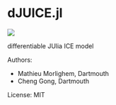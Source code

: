 # dJUICE.jl
[![][build-stable-img]][build-url]

differentiable JUlia ICE model

Authors:
 - Mathieu Morlighem, Dartmouth
 - Cheng Gong, Dartmouth

License: MIT

[build-stable-img]: https://github.com/DJ4Earth/dJUICE/workflows/Run%20tests/badge.svg?branch=master
[build-url]: https://github.com/DJ4Earth/dJUICE/actions?query=workflow
